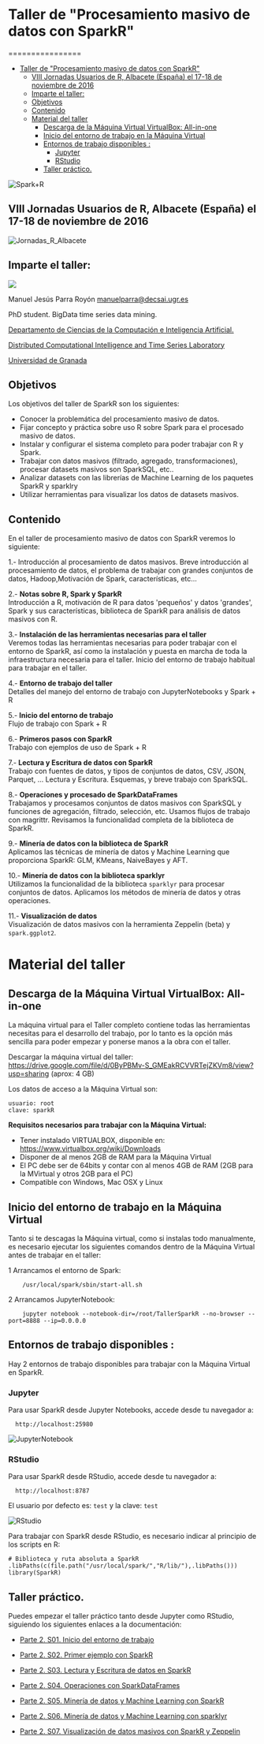 # Taller de "Procesamiento masivo de datos con SparkR"
================

* [Taller de "Procesamiento masivo de datos con SparkR"](#taller-de-procesamiento-masivo-de-datos-con-sparkr)
    * [VIII Jornadas Usuarios de R, Albacete (España) el 17-18 de noviembre de 2016](#viii-jornadas-usuarios-de-r-albacete-españa-el-17-18-de-noviembre-de-2016)
    * [Imparte el taller:](#imparte-el-taller)
    * [Objetivos](#objetivos)
    * [Contenido](#contenido)
  * [Material del taller](#material-del-taller)
    * [Descarga de la Máquina Virtual VirtualBox: All-in-one](#descarga-de-la-máquina-virtual-virtualbox-all-in-one)
    * [Inicio del entorno de trabajo en la Máquina Virtual](#inicio-del-entorno-de-trabajo-en-la-máquina-virtual)
    * [Entornos de trabajo disponibles :](#entornos-de-trabajo-disponibles-)
      * [Jupyter](#jupyter)
      * [RStudio](#rstudio)
    * [Taller práctico.](#taller-práctico)





![Spark+R](https://sites.google.com/site/manuparra/home/SparkRlogo.png)

## VIII Jornadas Usuarios de R, Albacete (España) el 17-18 de noviembre de 2016

![Jornadas_R_Albacete](https://sites.google.com/site/manuparra/home/jornadas_R_albacete.png)


## Imparte el taller:


<img src="https://sites.google.com/site/manuparra/home/manuparra.jpg">

Manuel Jesús Parra Royón  <a href="mailto:manuelparra@decsai.ugr.es">manuelparra@decsai.ugr.es</a>  

PhD student. BigData time series data mining.

<a href="http://sci2s.ugr.es/">Departamento de Ciencias de la Computación e Inteligencia Artificial.</A>

<a href="http://sci2s.ugr.es/dicits/">Distributed Computational Intelligence and Time Series Laboratory </A>

<a href="http://www.ugr.es">Universidad de Granada</a>





## Objetivos

Los objetivos del taller de SparkR son los siguientes:

* Conocer la problemática del procesamiento masivo de datos.
* Fijar concepto y práctica sobre uso R sobre Spark para el procesado masivo de datos.
* Instalar y configurar el sistema completo para poder trabajar con R y Spark.
* Trabajar con datos masivos (filtrado, agregado, transformaciones), procesar datasets masivos son SparkSQL, etc..
* Analizar datasets con las librerías de Machine Learning de los paquetes SparkR y sparklry
* Utilizar herramientas para visualizar los datos de datasets masivos.


## Contenido

En el taller de procesamiento masivo de datos con SparkR veremos lo siguiente:

1.- Introducción al procesamiento de datos masivos.
    Breve introducción al procesamiento de datos, el problema de trabajar con grandes conjuntos de datos, Hadoop,Motivación de Spark, características, etc...<BR>

2.- **Notas sobre R, Spark y SparkR**<BR>
    Introducción a R, motivación de R para datos 'pequeños' y datos 'grandes', Spark y sus características, biblioteca de SparkR para análisis de datos masivos con R.<BR>

3.- **Instalación de las herramientas necesarias para el taller**<BR>
    Veremos todas las herramientas necesarias para poder trabajar con el entorno de SparkR, así como la instalación y puesta en marcha de toda la infraestructura necesaria para el taller. Inicio del entorno de trabajo habitual para trabajar en el taller.<BR>

4.- **Entorno de trabajo del taller**<BR>
    Detalles del manejo del entorno de trabajo con JupyterNotebooks y Spark + R<BR>

5.- **Inicio del entorno de trabajo**<BR>
    Flujo de trabajo con Spark + R<BR>

6.- **Primeros pasos con SparkR**<BR>
    Trabajo con ejemplos de uso de Spark + R <BR>

7.- **Lectura y Escritura de datos con SparkR**<BR>
    Trabajo con fuentes de datos, y tipos de conjuntos de datos, CSV, JSON, Parquet, ... Lectura y Escritura. Esquemas, y breve trabajo con SparkSQL. <BR>

8.- **Operaciones y procesado de SparkDataFrames**<BR>
    Trabajamos y procesamos conjuntos de datos masivos con SparkSQL y funciones de agregación, filtrado, selección, etc. Usamos flujos de trabajo con magrittr. Revisamos la funcionalidad completa de la biblioteca de SparkR.<BR>

9.- **Minería de datos con la biblioteca de SparkR**<BR>
    Aplicamos las técnicas de minería de datos y Machine Learning que proporciona SparkR: GLM, KMeans, NaiveBayes y AFT.<BR>

10.- **Minería de datos con la biblioteca sparklyr**<BR>
    Utilizamos la funcionalidad de la biblioteca ``sparklyr`` para procesar conjuntos de datos. Aplicamos los métodos de minería de datos y otras operaciones.<BR>

11.- **Visualización de datos**<BR>
    Visualización de datos masivos con la herramienta Zeppelin (beta) y ``spark.ggplot2``.

# Material del taller

## Descarga de la Máquina Virtual VirtualBox: All-in-one

La máquina virtual para el Taller completo contiene todas las herramientas necesitas para el desarrollo del trabajo, por lo tanto es la opción más sencilla para poder empezar y ponerse manos a la obra con el taller.


Descargar la máquina virtual del taller: https://drive.google.com/file/d/0ByPBMv-S_GMEakRCVVRTejZKVm8/view?usp=sharing (aprox: 4 GB)


Los datos de acceso a la Máquina Virtual son:

	usuario: root
	clave: sparkR

**Requisitos necesarios para trabajar con la Máquina Virtual:**

* Tener instalado VIRTUALBOX, disponible en: https://www.virtualbox.org/wiki/Downloads
* Disponer de al menos 2GB de RAM para la Máquina Virtual
* El PC debe ser de 64bits y contar con al menos 4GB de RAM (2GB para la MVirtual y otros 2GB para el PC)
* Compatible con Windows, Mac OSX y Linux


## Inicio del entorno de trabajo en la Máquina Virtual

Tanto si te descagas la Máquina virtual, como si instalas todo manualmente, es necesario ejecutar los siguientes comandos dentro de la Máquina Virtual antes de trabajar en el taller:

1 Arrancamos el entorno de Spark:

```
	/usr/local/spark/sbin/start-all.sh
```

2 Arrancamos JupyterNotebook:

```
	jupyter notebook --notebook-dir=/root/TallerSparkR --no-browser --port=8888 --ip=0.0.0.0
```

## Entornos de trabajo disponibles :

Hay 2 entornos de trabajo disponibles para trabajar con la Máquina Virtual en SparkR.

### Jupyter

Para usar SparkR desde Jupyter Notebooks, accede desde tu navegador a:

```
  http://localhost:25980
```

![JupyterNotebook](https://sites.google.com/site/manuparra/home/jupyter.jpg)


### RStudio

Para usar SparkR desde RStudio, accede desde tu navegador a:

```
  http://localhost:8787
```

El usuario por defecto es: ```test``` y la clave: ```test```

![RStudio](https://sites.google.com/site/manuparra/home/rstudio.jpg)

Para trabajar con SparkR desde RStudio, es necesario indicar al principio de los scripts en R:

```
# Biblioteca y ruta absoluta a SparkR
.libPaths(c(file.path("/usr/local/spark/","R/lib/"),.libPaths()))
library(SparkR)
```


## Taller práctico.

Puedes empezar el taller práctico tanto desde Jupyter como RStudio, siguiendo los siguientes enlaces a la documentación: 


* [Parte 2. S01. Inicio del entorno de trabajo](../../blob/master/Parte%202.%20S01.%20Inicio%20del%20entorno%20de%20trabajo%20con%20SparkR.ipynb)

* [Parte 2. S02. Primer ejemplo con SparkR](../../blob/master/Parte%202.%20S02.%20Primer%20ejemplo%20con%20SparkR.ipynb)

* [Parte 2. S03. Lectura y Escritura de datos en SparkR](../../blob/master/Parte%202.%20S03.%20Lectura%20y%20escritura%20de%20datos%20con%20SparkR.ipynb)

* [Parte 2. S04. Operaciones con SparkDataFrames](../../blob/master/Parte%202.%20S04.%20Operaciones%20con%20SparkDataFrames.ipynb)

* [Parte 2. S05. Minería de datos y Machine Learning con SparkR](../../blob/master/Parte%202.%20S05.%20Mineria%20de%20datos%20y%20Machine%20Learning%20con%20SparkR.ipynb)

* [Parte 2. S06. Minería de datos y Machine Learning con sparklyr](../../blob/master/Parte%202.%20S06.%20Mineria%20de%20datos%20y%20Machine%20Learning%20con%20sparklyr.ipynb)

* [Parte 2. S07. Visualización de datos masivos con SparkR y Zeppelin](../../blob/master/Parte%202.%20S07.%20Visualizacion%20dinamica%20de%20datos%20con%20SparkR.ipynb)




